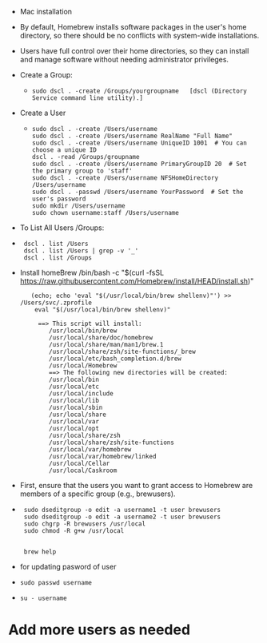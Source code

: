 - Mac installation

-  By default, Homebrew installs software packages in the user's home directory, so there should be no conflicts with system-wide installations.
-  Users have full control over their home directories, so they can install and manage software without needing administrator privileges.

- Create a Group:
  -     sudo dscl . -create /Groups/yourgroupname   [dscl (Directory Service command line utility).]
- Create a User
  -     sudo dscl . -create /Users/username
        sudo dscl . -create /Users/username RealName "Full Name"
        sudo dscl . -create /Users/username UniqueID 1001  # You can choose a unique ID
        dscl . -read /Groups/groupname
        sudo dscl . -create /Users/username PrimaryGroupID 20  # Set the primary group to 'staff'
        sudo dscl . -create /Users/username NFSHomeDirectory /Users/username
        sudo dscl . -passwd /Users/username YourPassword  # Set the user's password
        sudo mkdir /Users/username
        sudo chown username:staff /Users/username

- To List All Users /Groups:
-      dscl . list /Users
       dscl . list /Users | grep -v '_'
       dscl . list /Groups



- Install homeBrew
         /bin/bash -c "$(curl -fsSL https://raw.githubusercontent.com/Homebrew/install/HEAD/install.sh)"

         (echo; echo 'eval "$(/usr/local/bin/brew shellenv)"') >> /Users/svc/.zprofile
          eval "$(/usr/local/bin/brew shellenv)"

           ==> This script will install:
              /usr/local/bin/brew
              /usr/local/share/doc/homebrew
              /usr/local/share/man/man1/brew.1
              /usr/local/share/zsh/site-functions/_brew
              /usr/local/etc/bash_completion.d/brew
              /usr/local/Homebrew
              ==> The following new directories will be created:
              /usr/local/bin
              /usr/local/etc
              /usr/local/include
              /usr/local/lib
              /usr/local/sbin
              /usr/local/share
              /usr/local/var
              /usr/local/opt
              /usr/local/share/zsh
              /usr/local/share/zsh/site-functions
              /usr/local/var/homebrew
              /usr/local/var/homebrew/linked
              /usr/local/Cellar
              /usr/local/Caskroom
-  First, ensure that the users you want to grant access to Homebrew are members of a specific group (e.g., brewusers).
-      sudo dseditgroup -o edit -a username1 -t user brewusers
       sudo dseditgroup -o edit -a username2 -t user brewusers
       sudo chgrp -R brewusers /usr/local
       sudo chmod -R g+w /usr/local


       brew help
-   for updating pasword of user
-     sudo passwd username
-     su - username



# Add more users as needed


<!---
sameervchaudhari/sameervchaudhari is a ✨ special ✨ repository because its `README.md` (this file) appears on your GitHub profile.
You can click the Preview link to take a look at your changes.
--->
